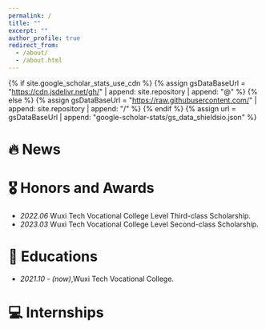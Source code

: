 ```yaml
---
permalink: /
title: ""
excerpt: ""
author_profile: true
redirect_from: 
  - /about/
  - /about.html
---
```


{% if site.google_scholar_stats_use_cdn %}
{% assign gsDataBaseUrl = "https://cdn.jsdelivr.net/gh/" | append: site.repository | append: "@" %}
{% else %}
{% assign gsDataBaseUrl = "https://raw.githubusercontent.com/" | append: site.repository | append: "/" %}
{% endif %}
{% assign url = gsDataBaseUrl | append: "google-scholar-stats/gs_data_shieldsio.json" %}

<span class='anchor' id='about-me'></span>



# 🔥 News



# 🎖 Honors and Awards
- *2022.06* Wuxi Tech Vocational College Level Third-class Scholarship. 
- *2023.03* Wuxi Tech Vocational College Level Second-class Scholarship. 

# 📖 Educations
- *2021.10 -  (now)*,Wuxi Tech Vocational College. 



# 💻 Internships

